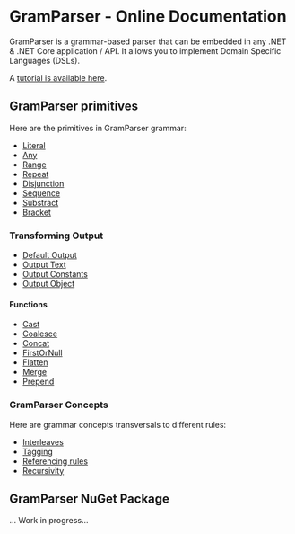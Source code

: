 # GramParser - Online Documentation

GramParser is a grammar-based parser that can be embedded in any .NET & .NET Core application / API.  It allows you to implement Domain Specific Languages (DSLs).

A [tutorial is available here](tutorial.md).

## GramParser primitives

Here are the primitives in GramParser grammar:

* [Literal](primitives/literal.md)
* [Any](primitives/any.md)
* [Range](primitives/range.md)
* [Repeat](primitives/repeat.md)
* [Disjunction](primitives/disjunction.md)
* [Sequence](primitives/sequence.md)
* [Substract](primitives/substract.md)
* [Bracket](primitives/bracket.md)

### Transforming Output

* [Default Output](output/default-output.md)
* [Output Text](output/text.md)
* [Output Constants](output/constant.md)
* [Output Object](output/object.md)

#### Functions

* [Cast](output/functions/cast.md)
* [Coalesce](output/functions/coalesce.md)
* [Concat](output/functions/concat.md)
* [FirstOrNull](output/functions/first-or-null.md)
* [Flatten](output/functions/flatten.md)
* [Merge](output/functions/merge.md)
* [Prepend](output/functions/prepend.md)

### GramParser Concepts

Here are grammar concepts transversals to different rules:

* [Interleaves](interleave.md)
* [Tagging](tagging.md)
* [Referencing rules](referencing.md)
* [Recursivity](recursivity.md)

## GramParser NuGet Package

...  Work in progress...

